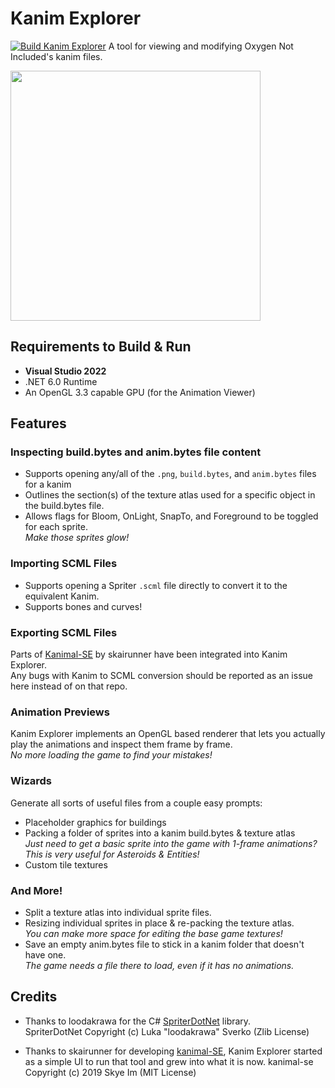 # Kanim Explorer
[![Build Kanim Explorer](https://github.com/romen-h/kanim-explorer/actions/workflows/dotnet-desktop.yml/badge.svg)](https://github.com/romen-h/kanim-explorer/actions/workflows/dotnet-desktop.yml)
A tool for viewing and modifying Oxygen Not Included's kanim files.

<img src="screenshot.png" height=400>

## Requirements to Build & Run

- **Visual Studio 2022**
- .NET 6.0 Runtime
- An OpenGL 3.3 capable GPU (for the Animation Viewer)

## Features

### Inspecting build.bytes and anim.bytes file content
- Supports opening any/all of the `.png`, `build.bytes`, and `anim.bytes` files for a kanim
- Outlines the section(s) of the texture atlas used for a specific object in the build.bytes file.
- Allows flags for Bloom, OnLight, SnapTo, and Foreground to be toggled for each sprite.  
  *Make those sprites glow!*
  
### Importing SCML Files
- Supports opening a Spriter `.scml` file directly to convert it to the equivalent Kanim.
- Supports bones and curves!

### Exporting SCML Files
Parts of [Kanimal-SE](https://github.com/skairunner/kanimal-SE) by skairunner have been integrated into Kanim Explorer.  
Any bugs with Kanim to SCML conversion should be reported as an issue here instead of on that repo.

### Animation Previews
Kanim Explorer implements an OpenGL based renderer that lets you actually play the animations and inspect them frame by frame.  
*No more loading the game to find your mistakes!*

### Wizards
Generate all sorts of useful files from a couple easy prompts:
- Placeholder graphics for buildings
- Packing a folder of sprites into a kanim build.bytes & texture atlas  
  *Just need to get a basic sprite into the game with 1-frame animations? This is very useful for Asteroids & Entities!*
- Custom tile textures

### And More!
- Split a texture atlas into individual sprite files.
- Resizing individual sprites in place & re-packing the texture atlas.  
  *You can make more space for editing the base game textures!*
- Save an empty anim.bytes file to stick in a kanim folder that doesn't have one.  
  *The game needs a file there to load, even if it has no animations.*
 
## Credits

- Thanks to loodakrawa for the C# [SpriterDotNet](https://github.com/loodakrawa/SpriterDotNet) library.  
SpriterDotNet Copyright (c) Luka "loodakrawa" Sverko (Zlib License)

- Thanks to skairunner for developing [kanimal-SE](https://github.com/skairunner/kanimal-SE), Kanim Explorer started as a simple UI to run that tool and grew into what it is now.
kanimal-se Copyright (c) 2019 Skye Im (MIT License)
